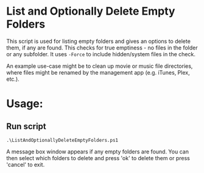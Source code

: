 # List and Optionally Delete Empty Folders
This script is used for listing empty folders and gives an options to delete them, if any are found.  This checks for true emptiness - no files in the folder or any subfolder.  It uses `-Force` to include hidden/system files in the check.

An example use-case might be to clean up movie or music file directories, where files might be renamed by the management app (e.g. iTunes, Plex, etc.).

# Usage:
## Run script
`.\ListAndOptionallyDeleteEmptyFolders.ps1`

A message box window appears if any empty folders are found.  You can then select which folders to delete and press 'ok' to delete them or press 'cancel' to exit.
